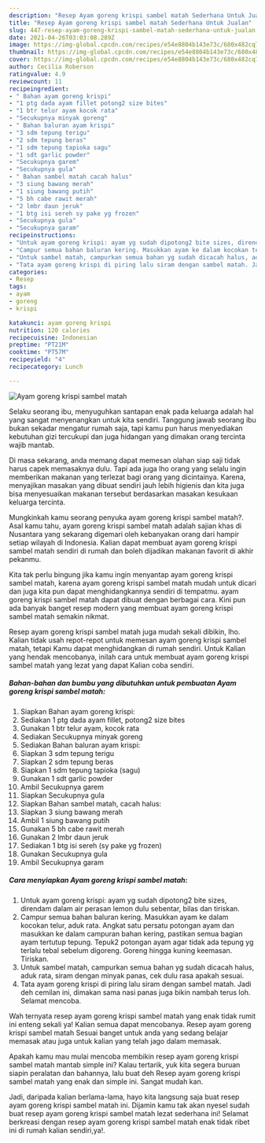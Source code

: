 ```yaml
---
description: "Resep Ayam goreng krispi sambel matah Sederhana Untuk Jualan"
title: "Resep Ayam goreng krispi sambel matah Sederhana Untuk Jualan"
slug: 447-resep-ayam-goreng-krispi-sambel-matah-sederhana-untuk-jualan
date: 2021-04-26T03:03:08.289Z
image: https://img-global.cpcdn.com/recipes/e54e8804b143e73c/680x482cq70/ayam-goreng-krispi-sambel-matah-foto-resep-utama.jpg
thumbnail: https://img-global.cpcdn.com/recipes/e54e8804b143e73c/680x482cq70/ayam-goreng-krispi-sambel-matah-foto-resep-utama.jpg
cover: https://img-global.cpcdn.com/recipes/e54e8804b143e73c/680x482cq70/ayam-goreng-krispi-sambel-matah-foto-resep-utama.jpg
author: Cecilia Roberson
ratingvalue: 4.9
reviewcount: 11
recipeingredient:
- " Bahan ayam goreng krispi"
- "1 ptg dada ayam fillet potong2 size bites"
- "1 btr telur ayam kocok rata"
- "Secukupnya minyak goreng"
- " Bahan baluran ayam krispi"
- "3 sdm tepung terigu"
- "2 sdm tepung beras"
- "1 sdm tepung tapioka sagu"
- "1 sdt garlic powder"
- "Secukupnya garem"
- "Secukupnya gula"
- " Bahan sambel matah cacah halus"
- "3 siung bawang merah"
- "1 siung bawang putih"
- "5 bh cabe rawit merah"
- "2 lmbr daun jeruk"
- "1 btg isi sereh sy pake yg frozen"
- "Secukupnya gula"
- "Secukupnya garam"
recipeinstructions:
- "Untuk ayam goreng krispi: ayam yg sudah dipotong2 bite sizes, direndam dalam air perasan lemon dulu sebentar, bilas dan tiriskan."
- "Campur semua bahan baluran kering. Masukkan ayam ke dalam kocokan telur, aduk rata. Angkat satu persatu potongan ayam dan masukkan ke dalam campuran bahan kering, pastikan semua bagian ayam tertutup tepung. Tepuk2 potongan ayam agar tidak ada tepung yg terlalu tebal sebelum digoreng. Goreng hingga kuning keemasan. Tiriskan."
- "Untuk sambel matah, campurkan semua bahan yg sudah dicacah halus, aduk rata, siram dengan minyak panas, cek dulu rasa apakah sesuai."
- "Tata ayam goreng krispi di piring lalu siram dengan sambel matah. Jadi deh cemilan ini, dimakan sama nasi panas juga bikin nambah terus loh. Selamat mencoba."
categories:
- Resep
tags:
- ayam
- goreng
- krispi

katakunci: ayam goreng krispi 
nutrition: 120 calories
recipecuisine: Indonesian
preptime: "PT21M"
cooktime: "PT57M"
recipeyield: "4"
recipecategory: Lunch

---
```



![Ayam goreng krispi sambel matah](https://img-global.cpcdn.com/recipes/e54e8804b143e73c/680x482cq70/ayam-goreng-krispi-sambel-matah-foto-resep-utama.jpg)

Selaku seorang ibu, menyuguhkan santapan enak pada keluarga adalah hal yang sangat menyenangkan untuk kita sendiri. Tanggung jawab seorang ibu bukan sekadar mengatur rumah saja, tapi kamu pun harus menyediakan kebutuhan gizi tercukupi dan juga hidangan yang dimakan orang tercinta wajib mantab.

Di masa  sekarang, anda memang dapat memesan olahan siap saji tidak harus capek memasaknya dulu. Tapi ada juga lho orang yang selalu ingin memberikan makanan yang terlezat bagi orang yang dicintainya. Karena, menyajikan masakan yang dibuat sendiri jauh lebih higienis dan kita juga bisa menyesuaikan makanan tersebut berdasarkan masakan kesukaan keluarga tercinta. 



Mungkinkah kamu seorang penyuka ayam goreng krispi sambel matah?. Asal kamu tahu, ayam goreng krispi sambel matah adalah sajian khas di Nusantara yang sekarang digemari oleh kebanyakan orang dari hampir setiap wilayah di Indonesia. Kalian dapat membuat ayam goreng krispi sambel matah sendiri di rumah dan boleh dijadikan makanan favorit di akhir pekanmu.

Kita tak perlu bingung jika kamu ingin menyantap ayam goreng krispi sambel matah, karena ayam goreng krispi sambel matah mudah untuk dicari dan juga kita pun dapat menghidangkannya sendiri di tempatmu. ayam goreng krispi sambel matah dapat dibuat dengan berbagai cara. Kini pun ada banyak banget resep modern yang membuat ayam goreng krispi sambel matah semakin nikmat.

Resep ayam goreng krispi sambel matah juga mudah sekali dibikin, lho. Kalian tidak usah repot-repot untuk memesan ayam goreng krispi sambel matah, tetapi Kamu dapat menghidangkan di rumah sendiri. Untuk Kalian yang hendak mencobanya, inilah cara untuk membuat ayam goreng krispi sambel matah yang lezat yang dapat Kalian coba sendiri.

<!--inarticleads1-->

##### Bahan-bahan dan bumbu yang dibutuhkan untuk pembuatan Ayam goreng krispi sambel matah:

1. Siapkan  Bahan ayam goreng krispi:
1. Sediakan 1 ptg dada ayam fillet, potong2 size bites
1. Gunakan 1 btr telur ayam, kocok rata
1. Sediakan Secukupnya minyak goreng
1. Sediakan  Bahan baluran ayam krispi:
1. Siapkan 3 sdm tepung terigu
1. Siapkan 2 sdm tepung beras
1. Siapkan 1 sdm tepung tapioka (sagu)
1. Gunakan 1 sdt garlic powder
1. Ambil Secukupnya garem
1. Siapkan Secukupnya gula
1. Siapkan  Bahan sambel matah, cacah halus:
1. Siapkan 3 siung bawang merah
1. Ambil 1 siung bawang putih
1. Gunakan 5 bh cabe rawit merah
1. Gunakan 2 lmbr daun jeruk
1. Sediakan 1 btg isi sereh (sy pake yg frozen)
1. Gunakan Secukupnya gula
1. Ambil Secukupnya garam




<!--inarticleads2-->

##### Cara menyiapkan Ayam goreng krispi sambel matah:

1. Untuk ayam goreng krispi: ayam yg sudah dipotong2 bite sizes, direndam dalam air perasan lemon dulu sebentar, bilas dan tiriskan.
1. Campur semua bahan baluran kering. Masukkan ayam ke dalam kocokan telur, aduk rata. Angkat satu persatu potongan ayam dan masukkan ke dalam campuran bahan kering, pastikan semua bagian ayam tertutup tepung. Tepuk2 potongan ayam agar tidak ada tepung yg terlalu tebal sebelum digoreng. Goreng hingga kuning keemasan. Tiriskan.
1. Untuk sambel matah, campurkan semua bahan yg sudah dicacah halus, aduk rata, siram dengan minyak panas, cek dulu rasa apakah sesuai.
1. Tata ayam goreng krispi di piring lalu siram dengan sambel matah. Jadi deh cemilan ini, dimakan sama nasi panas juga bikin nambah terus loh. Selamat mencoba.




Wah ternyata resep ayam goreng krispi sambel matah yang enak tidak rumit ini enteng sekali ya! Kalian semua dapat mencobanya. Resep ayam goreng krispi sambel matah Sesuai banget untuk anda yang sedang belajar memasak atau juga untuk kalian yang telah jago dalam memasak.

Apakah kamu mau mulai mencoba membikin resep ayam goreng krispi sambel matah mantab simple ini? Kalau tertarik, yuk kita segera buruan siapin peralatan dan bahannya, lalu buat deh Resep ayam goreng krispi sambel matah yang enak dan simple ini. Sangat mudah kan. 

Jadi, daripada kalian berlama-lama, hayo kita langsung saja buat resep ayam goreng krispi sambel matah ini. Dijamin kamu tak akan nyesel sudah buat resep ayam goreng krispi sambel matah lezat sederhana ini! Selamat berkreasi dengan resep ayam goreng krispi sambel matah enak tidak ribet ini di rumah kalian sendiri,ya!.

